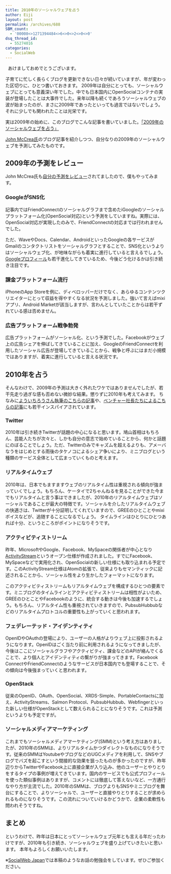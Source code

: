 ```yaml
---
title: 2010年のソーシャルウェブを占う
author: Eiji
layout: post
permalink: /archives/688
SBM_count:
  - '00008<>1271394484<>6<>0<>2<>0<>0'
dsq_thread_id:
  - 55274016
categories:
  - SocialWeb
---
```

<div class="wp_plus_one_button" style="margin: 0 8px 8px 0; float:left; ">
  <g:plusone href="http://devlog.agektmr.com/archives/688" callback="wp_plus_one_handler"></g:plusone>
</div>

あけましておめでとうございます。

子育てに忙しく長らくブログを更新できない日々が続いていますが、年が変わった区切りに、ひとつ書いておきます。 2009年は自分にとっても、ソーシャルウェブにとっても意義深い年でした。中でも日本国内にOpenSocialコンテナの実装が登場したことは大事件でした。来年以降も続くであろうソーシャルウェブの波が始まったのが、まさに2009年であったといっても過言ではないでしょう。それに少しでも関われたことは光栄です。

実は2009年の始めに、このブログでこんな記事を書いていました。<a href="http://devlog.agektmr.com/archives/299" target="_blank">「2009年のソーシャルウェブを占う」</a>

<a href="http://devlog.agektmr.com/archives/299" target="_blank"></a> <a href="http://devlog.agektmr.com/archives/299" target="_blank"></a> <a href="http://therealmccrea.com/" target="_blank">John McCrea氏</a>のブログ記事を紹介しつつ、自分なりの2009年のソーシャルウェブを予測してみたものです。

## 2009年の予測をレビュー

John McCrea氏も<a href="http://therealmccrea.com/2009/12/21/reviewing-my-five-bold-social-web-predictions-for-2009/" target="_blank">自分の予測をレビュー</a>されてましたので、僕もやってみます。

### GoogleがSNS化

記事内ではFriendConnectのソーシャルグラフまで含めたiGoogleのソーシャルプラットフォーム化(OpenSocial対応)という予測をしていますね。実際には、OpenSocial対応が実現したのみで、FriendConnectの対応までは行われませんでした。

ただ、WaveやDocs、Calendar、AndroidといったGoogleの各サービスがGmailのコンタクトリストをソーシャルグラフとすることで、SNS化というよりはソーシャルウェブ化、が地味ながらも着実に進行していると言えるでしょう。<a href="http://www.google.com/profiles/agektmr" target="_blank">Googleプロフィール</a>も若干進化してきているため、今後どう化けるかは引き続き注目です。

### 課金プラットフォーム流行

iPhoneのApp Storeを例に、ディベロッパーだけでなく、あらゆるコンテンツクリエイターにとって収益を得やすくなる状況を予測しました。強いて言えばmixiアプリ、Android Marketが該当しますが、言わんとしていたことからは若干ずれている感は否めません。

### 広告プラットフォーム戦争勃発

広告プラットフォームがソーシャル化、という予測でした。Facebookがウェブ上の広告シェアを伸ばしてきていることに加え、GoogleのFriendConnectを利用したソーシャル広告が登場してきていることから、戦争と呼ぶにはまだ小規模ではありますが、着実に進行していると言える状況です。

## 2010年を占う

そんなわけで、2009年の予測は大きく外れたワケではありませんでしたが、若干先走り過ぎな感も否めない微妙な結果。懲りずに2010年も考えてみます。 ちなみに<a href="http://gihyo.jp/dev/column/newyear/2010/socialweb-prospect-01" target="_blank">よういちろうさん執筆のこちらの記事</a>や、<a href="http://japan.cnet.com/column/pers/story/0,2000055923,20406038,00.htm" target="_blank">ベンチャー社長たちによるこちらの記事</a>にも若干インスパイアされています。

### Twitter

2010年は引き続きTwitterが話題の中心になると思います。鳩山首相はもちろん、芸能人たちが次々と、しかも自分の意志で始めていることから、何かと話題にのぼることでしょう。ただ、Twitterのみでキャズムを超えるよりも、アメーバなうをはじめとする雨後のタケノコによるシェア争いにより、ミニブログという種類のサービス全体として広まっていくものと考えます。

### リアルタイムウェブ

2010年は、日本でもますますウェブのリアルタイム性は重視される傾向が強まっていくでしょう。もちろん、ケータイで2ちゃんねるを見ることができた今までもリアルタイムと言う事はできましたが、2010年のリアルタイムウェブはソーシャルであることが最大の特徴です。ソーシャルを介したリアルタイムウェブの快適さは、Twitterが十分証明してくれていますので、GREEのひとことやmixiボイスなどが、追随することになるでしょう。 タイムラインはひとりにひとつあれば十分、というところがポイントになりそうです。

<h3 style="font-size: 1.17em;">
  アクティビティストリーム
</h3>

昨年、MicrosoftやGoogle、Facebook、MySpaceの関係者が中心となり<a href="http://activitystrea.ms/" target="_blank">ActivityStream</a>というオープン仕様が作成されました。すでにFacebook、MySpaceなどで実用化され、OpenSocialの新しい仕様にも取り込まれる予定です。このActivityStream仕様はAtomの拡張で、従来よりもセマンティックに記述されることから、ソーシャル性をより生かしたフォーマットになります。

このアクティビティストリームもリアルタイムウェブを構成するひとつの要素です。ミニブログのタイムラインとアクティビティストリームは相性がよいため、GREEのひとことやFacebookのように、統合する動きは今後も加速するでしょう。もちろん、リアルタイム性も重視されていきますので、PubsubHubbubなどのリアルタイムプロトコルの重要性も上がっていくと思われます。

<h3 style="font-size: 1.17em;">
  フェデレーテッド・アイデンティティ
</h3>

OpenIDやOAuthの登場により、ユーザーの人格がよりウェブ上に投影されるようになります。OpenIDはごく当たり前に利用されるようになってきましたが、今後はここにソーシャルグラフやアクティビティ、課金などのAPIが絡んでくることで、より個人とアイデンティティの繋がりが強まってきます。Facebook ConnectやFriendConnectのようなサービスが日本国内でも登場することで、その傾向は今後強まっていくと思われます。

### OpenStack

従来のOpenID、OAuth、OpenSocial、XRDS-Simple、PortableContactsに加え、ActivityStreams、Salmon Protocol、PubsubHubbub、Webfingerといった新しい仕様がOpenStackとして数えられることになりそうです。これは予測というよりも予定ですが。

### ソーシャルメディアマーケティング

これまでもソーシャルメディアマーケティング(SMM)という考え方はありましたが、2010年のSMMは、よりリアルタイムかつダイレクトなものになりそうです。従来のSMMはYoutubeやブログなどのUGCメディアを利用して、SNSやブログでバズを起こすという間接的な効果を狙ったものが多かったのですが、昨年辺りからTwitterやFacebook上に直接企業が入り込み、他のユーザーとやりとりをするタイプの事例が増えてきています。国内のサービスでも公式プロフィールを使った類似事例はありますが、コメントには徹底して答えないなど、一方通行なやり方が主流でした。2010年のSMMは、ブログよりもSNSやミニブログを舞台にすることで、よりソーシャルで、ユーザーと直接やりとりすることが求められるものになりそうです。この流れについていけるかどうかで、企業の柔軟性も問われそうですね。

## まとめ

というわけで、昨年は日本にとってソーシャルウェブ元年とも言える年だったわけですが、2010年も引き続き、ソーシャルウェブを盛り上げていきたいと思います。 本年もよろしくお願いいたします。

※<a href="http://groups.google.com/group/socialweb-japan" target="_blank">SocialWeb Japan</a>では本稿のようなお話の勉強会をしています。ぜひご参加ください。